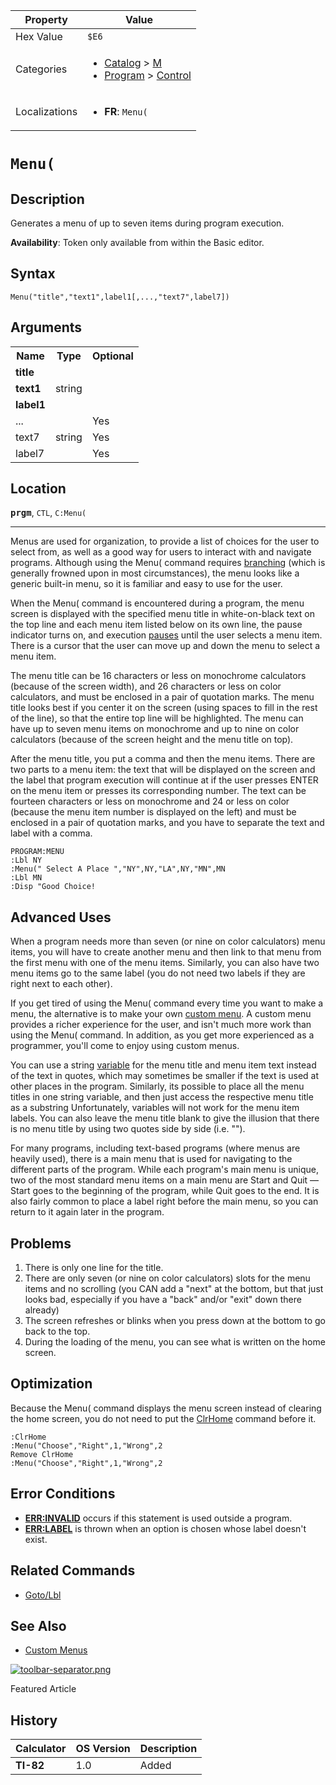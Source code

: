 | Property      | Value |
|---------------|-------|
| Hex Value     | `$E6`|
| Categories    | <ul><li>[Catalog](<../categories/Catalog.md>) > [M](<../categories/Catalog.md#M>)</li><li>[Program](<../categories/Program.md>) > [Control](<../categories/Program.md#Control>)</li></ul> |
| Localizations | <ul><li><b>FR</b>: `Menu(`</li></ul> |

# `Menu(`

## Description
Generates a menu of up to seven items during program execution.


<b>Availability</b>: Token only available from within the Basic editor.

## Syntax
`Menu("title","text1",label1[,...,"text7",label7])`

## Arguments
<table>
<tr><th>Name</th><th>Type</th><th>Optional</th></tr>

<tr><td><b>title</b></td><td></td><td></td></tr>

<tr><td><b>text1</b></td><td>string</td><td></td></tr>

<tr><td><b>label1</b></td><td></td><td></td></tr>

<tr><td>...</td><td></td><td>Yes</td></tr>

<tr><td>text7</td><td>string</td><td>Yes</td></tr>

<tr><td>label7</td><td></td><td>Yes</td></tr>

</table>

## Location
<tt><kbd><b>prgm</b></kbd></tt>, `CTL`, `C:Menu(`
<hr>

Menus are used for organization, to provide a list of choices for the user to select from, as well as a good way for users to interact with and navigate programs. Although using the Menu( command requires [branching](/goto) (which is generally frowned upon in most circumstances), the menu looks like a generic built-in menu, so it is familiar and easy to use for the user.

When the Menu( command is encountered during a program, the menu screen is displayed with the specified menu title in white-on-black text on the top line and each menu item listed below on its own line, the pause indicator turns on, and execution [pauses](/pause) until the user selects a menu item. There is a cursor that the user can move up and down the menu to select a menu item.

The menu title can be 16 characters or less on monochrome calculators (because of the screen width), and 26 characters or less on color calculators, and must be enclosed in a pair of quotation marks. The menu title looks best if you center it on the screen (using spaces to fill in the rest of the line), so that the entire top line will be highlighted. The menu can have up to seven menu items on monochrome and up to nine on color calculators (because of the screen height and the menu title on top).

After the menu title, you put a comma and then the menu items. There are two parts to a menu item: the text that will be displayed on the screen and the label that program execution will continue at if the user presses ENTER on the menu item or presses its corresponding number. The text can be fourteen characters or less on monochrome and 24 or less on color (because the menu item number is displayed on the left) and must be enclosed in a pair of quotation marks, and you have to separate the text and label with a comma.

```ti-basic
PROGRAM:MENU
:Lbl NY
:Menu(" Select A Place ","NY",NY,"LA",NY,"MN",MN
:Lbl MN
:Disp "Good Choice!
```

## Advanced Uses

When a program needs more than seven (or nine on color calculators) menu items, you will have to create another menu and then link to that menu from the first menu with one of the menu items. Similarly, you can also have two menu items go to the same label (you do not need two labels if they are right next to each other).

If you get tired of using the Menu( command every time you want to make a menu, the alternative is to make your own [custom menu](/custommenus). A custom menu provides a richer experience for the user, and isn't much more work than using the Menu( command. In addition, as you get more experienced as a programmer, you'll come to enjoy using custom menus.

You can use a string [variable](/variables) for the menu title and menu item text instead of the text in quotes, which may sometimes be smaller if the text is used at other places in the program. Similarly, its possible to place all the menu titles in one string variable, and then just access the respective menu title as a substring Unfortunately, variables will not work for the menu item labels. You can also leave the menu title blank to give the illusion that there is no menu title by using two quotes side by side (i.e. "").

For many programs, including text-based programs (where menus are heavily used), there is a main menu that is used for navigating to the different parts of the program. While each program's main menu is unique, two of the most standard menu items on a main menu are Start and Quit — Start goes to the beginning of the program, while Quit goes to the end. It is also fairly common to place a label right before the main menu, so you can return to it again later in the program.

## Problems

1. There is only one line for the title.  
2. There are only seven (or nine on color calculators) slots for the menu items and no scrolling (you CAN add a "next" at the bottom, but that just looks bad, especially if you have a "back" and/or "exit" down there already)  
3. The screen refreshes or blinks when you press down at the bottom to go back to the top.  
4. During the loading of the menu, you can see what is written on the home screen.

## Optimization

Because the Menu( command displays the menu screen instead of clearing the home screen, you do not need to put the [ClrHome](/clrhome) command before it.

```ti-basic
:ClrHome
:Menu("Choose","Right",1,"Wrong",2
Remove ClrHome
:Menu("Choose","Right",1,"Wrong",2
```

## Error Conditions

*   **[ERR:INVALID](/errors#invalid)** occurs if this statement is used outside a program.
*   **[ERR:LABEL](/errors#label)** is thrown when an option is chosen whose label doesn't exist.

## Related Commands

*   [Goto/Lbl](/goto)

## See Also

*   [Custom Menus](/custommenus)

[![toolbar-separator.png](http://tibasicdev.wdfiles.com/local--files/home/toolbar-separator.png)](http://tibasicdev.wikidot.com/featured-articles)

Featured Article

## History
| Calculator | OS Version | Description |
|------------|------------|-------------|
| <b>TI-82</b> | 1.0 | Added |


